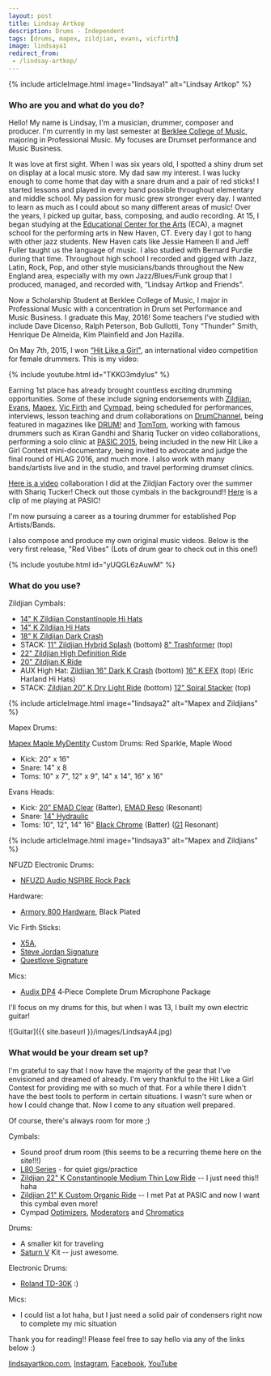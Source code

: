 ```yaml
---
layout: post
title: Lindsay Artkop
description: Drums - Independent
tags: [drums, mapex, zildjian, evans, vicfirth]
image: lindsaya1
redirect_from:
 - /lindsay-artkop/
---
```


{% include articleImage.html image="lindsaya1" alt="Lindsay Artkop" %}

### Who are you and what do you do?

Hello! My name is Lindsay, I'm a musician, drummer, composer and producer. I'm currently in my last semester at [Berklee College of Music](https://www.berklee.edu/), majoring in Professional Music. My focuses are Drumset performance and Music Business.

It was love at first sight. When I was six years old, I spotted a shiny drum set on display at a local music store. My dad saw my interest. I was lucky enough to come home that day with a snare drum and a pair of red sticks! I started lessons and played in every band possible throughout elementary and middle school. My passion for music grew stronger every day. I wanted to learn as much as I could about so many different areas of music! Over the years, I picked up guitar, bass, composing, and audio recording. At 15, I began studying at the [Educational Center for the Arts](http://www.aces.org/schools-programs/magnet-schools/educational-center-for-the-arts) (ECA), a magnet school for the performing arts in New Haven, CT. Every day I got to hang with other jazz students. New Haven cats like Jessie Hameen II and Jeff Fuller taught us the language of music. I also studied with Bernard Purdie during that time. Throughout high school I recorded and gigged with Jazz, Latin, Rock, Pop, and other style musicians/bands throughout the New England area, especially with my own Jazz/Blues/Funk group that I produced, managed, and recorded with, “Lindsay Artkop and Friends".

Now a Scholarship Student at Berklee College of Music, I major in Professional Music with a concentration in Drum set Performance and Music Business. I graduate this May, 2016! Some teachers I've studied with include Dave Dicenso, Ralph Peterson, Bob Gullotti, Tony “Thunder" Smith, Henrique De Almeida, Kim Plainfield and Jon Hazilla.

On May 7th, 2015, I won [“Hit Like a Girl"](http://www.hitlikeagirlcontest.com/), an international video competition for female drummers. This is my video:

{% include youtube.html id="TKKO3mdyIus" %}

Earning 1st place has already brought countless exciting drumming opportunities. Some of these include signing endorsements with [Zildjian](http://zildjian.com/), [Evans](http://www.evansdrumheads.com/), [Mapex](http://mapexdrums.com/), [Vic Firth](http://vicfirth.com/) and [Cympad](http://www.cympad.com/), being scheduled for performances, interviews, lesson teaching and drum collaborations on [DrumChannel](http://www.drumchannel.com/), being featured in magazines like [DRUM!](http://www.drummagazine.com/) and [TomTom](http://tomtommag.com/), working with famous drummers such as Kiran Gandhi and Shariq Tucker on video collaborations, performing a solo clinic at [PASIC 2015](http://www.pas.org/pasic/about-pasic/general-information), being included in the new Hit Like a Girl Contest mini-documentary, being invited to advocate and judge the final round of HLAG 2016, and much more. I also work with many bands/artists live and in the studio, and travel performing drumset clinics.

[Here is a video](https://www.youtube.com/watch?v=r0rW5fZ9IOE) collaboration I did at the Zildjian Factory over the summer with Shariq Tucker! Check out those cymbals in the background!! [Here](https://www.youtube.com/watch?v=MzJxUmsk520) is a clip of me playing at PASIC!

I'm now pursuing a career as a touring drummer for established Pop Artists/Bands.

I also compose and produce my own original music videos. Below is the very first release, "Red Vibes" (Lots of drum gear to check out in this one!)

{% include youtube.html id="yUQGL6zAuwM" %}

### What do you use?

Zildjian Cymbals:

* [14" K Zildjian Constantinople Hi Hats](http://myBook.to/zildjianconstantinople14)
* [14" K Zildjian Hi Hats](http://myBook.to/zildjian14hats)
* [18" K Zildjian Dark Crash](http://myBook.to/zildjiankdark18)
* STACK: [11" Zildjian Hybrid Splash](http://myBook.to/zildjian11splash) (bottom) [8" Trashformer](http://myBook.to/8trashformer) (top)
* [22" Zildjian High Definition Ride](http://myBook.to/zildjianhighdefinition22)
* [20" Zildjian K Ride](http://myBook.to/zildjiank20ride)
* AUX High Hat: [Zildjian 16" Dark K Crash](http://myBook.to/zildjiank16crash) (bottom) [16" K EFX](http://myBook.to/zildjian16efx) (top) (Eric Harland Hi Hats)
* STACK: [Zildjian 20" K Dry Light Ride](http://myBook.to/zildjian20drylightride) (bottom) [12" Spiral Stacker](http://myBook.to/zildjianspiralstacker) (top)

{% include articleImage.html image="lindsaya2" alt="Mapex and Zildjians" %}

Mapex Drums:

[Mapex Maple MyDentity](http://mydentity.mapexdrums.com/) Custom Drums: Red Sparkle, Maple Wood

* Kick: 20" x 16"
* Snare: 14" x 8
* Toms: 10" x 7", 12" x 9", 14" x 14", 16" x 16"

Evans Heads:

* Kick: [20" EMAD Clear](http://myBook.to/evansemadclear20) (Batter), [EMAD Reso](http://myBook.to/emadreso20) (Resonant)
* Snare: [14" Hydraulic](http://myBook.to/evans14hydraulic)
* Toms: 10", 12", 14" 16" [Black Chrome](http://myBook.to/evansblackchrome) (Batter) ([G1](http://myBook.to/evansg1pack) Resonant)

{% include articleImage.html image="lindsaya3" alt="Mapex and Zildjians" %}

NFUZD Electronic Drums:

* [NFUZD Audio NSPIRE Rock Pack](http://myBook.to/nfuzdrockpack)

Hardware:

* [Armory 800 Hardware](http://mapexdrums.com/international/products/hardware/hardware-packs/hp8005eb/), Black Plated

Vic Firth Sticks:

* [X5A](http://myBook.to/vicfirthx5a), 
* [Steve Jordan Signature](http://myBook.to/vicfirthstevejordan)
* [Questlove Signature](http://myBook.to/vicfirthquestlove)

Mics:

* [Audix DP4](http://myBook.to/audixdp4) 4‑Piece Complete Drum Microphone Package

I'll focus on my drums for this, but when I was 13, I built my own electric guitar!

![Guitar]({{ site.baseurl }}/images/LindsayA4.jpg)

### What would be your dream set up?

I'm grateful to say that I now have the majority of the gear that I've envisioned and dreamed of already. I'm very thankful to the Hit Like a Girl Contest for providing me with so much of that. For a while there I didn't have the best tools to perform in certain situations. I wasn't sure when or how I could change that. Now I come to any situation well prepared.

Of course, there's always room for more ;)

Cymbals:

* Sound proof drum room (this seems to be a recurring theme here on the site!!!)
* [L80 Series](http://zildjian.com/Products/Drumset-Cymbals/Low-Volume) - for quiet gigs/practice
* [Zildjian 22" K Constantinople Medium Thin Low Ride](http://myBook.to/zildjianconstantinople22) -- I just need this!! haha
* [Zildjian 21" K Custom Organic Ride](http://myBook.to/zildjian21organic) -- I met Pat at PASIC and now I want this cymbal even more!
* Cympad [Optimizers](http://shop.cympad.com/p/cympad-optimizer-starter-pack), [Moderators](http://shop.cympad.com/c/moderator-series) and [Chromatics](http://shop.cympad.com/c/chromatics-series)

Drums:

* A smaller kit for traveling
* [Saturn V](http://mapexdrums.com/international/products/drum-sets/saturn-v/) Kit -- just awesome.

Electronic Drums:

* [Roland TD-30K](http://myBook.to/rolandtd-30k) :)

Mics:

* I could list a lot haha, but I just need a solid pair of condensers right now to complete my mic situation

Thank you for reading!! Please feel free to say hello via any of the links below :)

[lindsayartkop.com](http://www.lindsayartkop.com), [Instagram](http://www.instagram.com/lindsayartkop), [Facebook](http://www.facebook.com/lindsayartkopdrums), [YouTube](http://www.youtube.com/lindsayannemusic)
